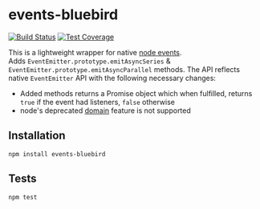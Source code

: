 # events-bluebird

[![Build Status](https://travis-ci.org/fogine/events-bluebird.svg?branch=master)](https://travis-ci.org/fogine/events-bluebird)  [![Test Coverage](https://codeclimate.com/github/fogine/events-bluebird/badges/coverage.svg)](https://codeclimate.com/github/fogine/events-bluebird/coverage)  

This is a lightweight wrapper for native [node events](https://github.com/nodejs/node/blob/master/lib/events.js).  
Adds `EventEmitter.prototype.emitAsyncSeries` & `EventEmitter.prototype.emitAsyncParallel` methods. The API reflects native `EventEmitter` API with the following necessary changes:  
* Added methods returns a Promise object which when fulfilled, returns `true` if the event had listeners, `false` otherwise
* node's deprecated [domain](https://nodejs.org/api/domain.html) feature is not supported

Installation
----------------------
`npm install events-bluebird`  


Tests
-------------------

`npm test`

